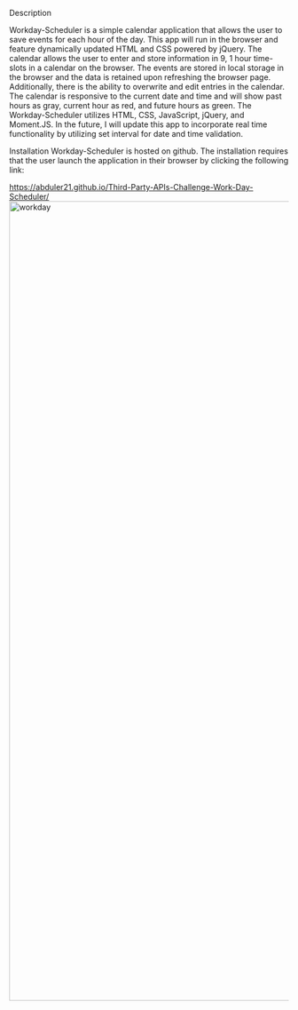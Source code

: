 
Description

Workday-Scheduler is a simple calendar application that allows the user to save events for each hour of the day. This app will run in the browser and feature dynamically updated HTML and CSS powered by jQuery. The calendar allows the user to enter and store information in 9, 1 hour time-slots in a calendar on the browser. The events are stored in local storage in the browser and the data is retained upon refreshing the browser page. Additionally, there is the ability to overwrite and edit entries in the calendar. The calendar is responsive to the current date and time and will show past hours as gray, current hour as red, and future hours as green. The Workday-Scheduler utilizes HTML, CSS, JavaScript, jQuery, and Moment.JS. In the future, I will update this app to incorporate real time functionality by utilizing set interval for date and time validation.

Installation
Workday-Scheduler is hosted on github. The installation requires that the user launch the application in their browser by clicking the following link:

https://abduler21.github.io/Third-Party-APIs-Challenge-Work-Day-Scheduler/
<img width="1440" alt="workday" src="https://user-images.githubusercontent.com/90392805/159102432-d752feab-1dc6-429e-b715-b6b5f3e60086.png">

